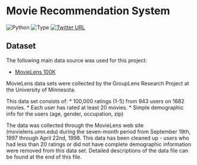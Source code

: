 # Movie Recommendation System

![Python](https://img.shields.io/badge/python-3.x-orange.svg)
![Type](https://img.shields.io/badge/Machine-Learning-red.svg)
[![Twitter URL](https://img.shields.io/twitter/url/https/twitter.com/jithinharidaas.svg?style=social&label=Follow%20%40jithinharidaas)](https://twitter.com/jithinharidaas)


## Dataset

The following main data source was used for this project:
- [MovieLens 100K](https://grouplens.org/datasets/movielens/100k/)

MovieLens data sets were collected by the GroupLens Research Project at the University of Minnesota.

This data set consists of: * 100,000 ratings (1-5) from 943 users on 1682 movies. * Each user has rated at least 20 movies. * Simple demographic info for the users (age, gender, occupation, zip)

The data was collected through the MovieLens web site (movielens.umn.edu) during the seven-month period from September 19th, 1997 through April 22nd, 1998. This data has been cleaned up - users who had less than 20 ratings or did not have complete demographic information were removed from this data set. Detailed descriptions of the data file can be found at the end of this file.
